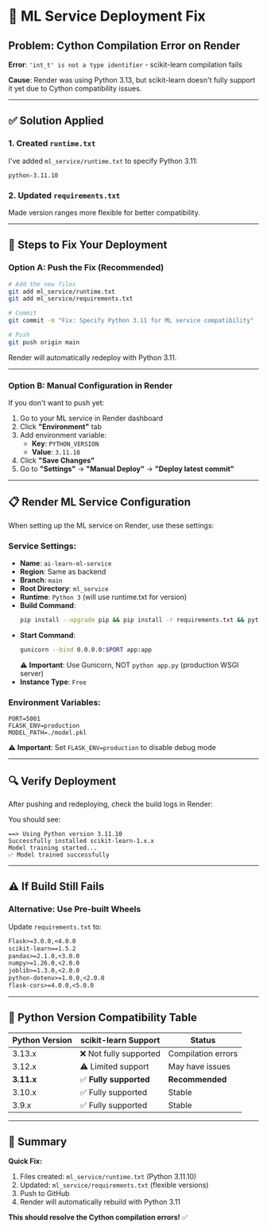 # 🔧 ML Service Deployment Fix

## Problem: Cython Compilation Error on Render

**Error**: `'int_t' is not a type identifier` - scikit-learn compilation fails

**Cause**: Render was using Python 3.13, but scikit-learn doesn't fully support it yet due to Cython compatibility issues.

---

## ✅ Solution Applied

### 1. Created `runtime.txt`
I've added `ml_service/runtime.txt` to specify Python 3.11:
```
python-3.11.10
```

### 2. Updated `requirements.txt`
Made version ranges more flexible for better compatibility.

---

## 🚀 Steps to Fix Your Deployment

### Option A: Push the Fix (Recommended)

```bash
# Add the new files
git add ml_service/runtime.txt
git add ml_service/requirements.txt

# Commit
git commit -m "Fix: Specify Python 3.11 for ML service compatibility"

# Push
git push origin main
```

Render will automatically redeploy with Python 3.11.

---

### Option B: Manual Configuration in Render

If you don't want to push yet:

1. Go to your ML service in Render dashboard
2. Click **"Environment"** tab
3. Add environment variable:
   - **Key**: `PYTHON_VERSION`
   - **Value**: `3.11.10`
4. Click **"Save Changes"**
5. Go to **"Settings"** → **"Manual Deploy"** → **"Deploy latest commit"**

---

## 📋 Render ML Service Configuration

When setting up the ML service on Render, use these settings:

### Service Settings:
- **Name**: `ai-learn-ml-service`
- **Region**: Same as backend
- **Branch**: `main`
- **Root Directory**: `ml_service`
- **Runtime**: `Python 3` (will use runtime.txt for version)
- **Build Command**: 
  ```bash
  pip install --upgrade pip && pip install -r requirements.txt && python train_model.py
  ```
- **Start Command**: 
  ```bash
  gunicorn --bind 0.0.0.0:$PORT app:app
  ```
  ⚠️ **Important**: Use Gunicorn, NOT `python app.py` (production WSGI server)
- **Instance Type**: `Free`

### Environment Variables:
```
PORT=5001
FLASK_ENV=production
MODEL_PATH=./model.pkl
```
⚠️ **Important**: Set `FLASK_ENV=production` to disable debug mode

---

## 🔍 Verify Deployment

After pushing and redeploying, check the build logs in Render:

You should see:
```
==> Using Python version 3.11.10
Successfully installed scikit-learn-1.x.x
Model training started...
✅ Model trained successfully
```

---

## ⚠️ If Build Still Fails

### Alternative: Use Pre-built Wheels

Update `requirements.txt` to:
```txt
Flask>=3.0.0,<4.0.0
scikit-learn==1.5.2
pandas>=2.1.0,<3.0.0
numpy>=1.26.0,<2.0.0
joblib>=1.3.0,<2.0.0
python-dotenv>=1.0.0,<2.0.0
flask-cors>=4.0.0,<5.0.0
```

---

## 📝 Python Version Compatibility Table

| Python Version | scikit-learn Support | Status |
|---------------|---------------------|--------|
| 3.13.x | ❌ Not fully supported | Compilation errors |
| 3.12.x | ⚠️ Limited support | May have issues |
| **3.11.x** | ✅ **Fully supported** | **Recommended** |
| 3.10.x | ✅ Fully supported | Stable |
| 3.9.x | ✅ Fully supported | Stable |

---

## 🎯 Summary

**Quick Fix:**
1. Files created: `ml_service/runtime.txt` (Python 3.11.10)
2. Updated: `ml_service/requirements.txt` (flexible versions)
3. Push to GitHub
4. Render will automatically rebuild with Python 3.11

**This should resolve the Cython compilation errors!** ✅

